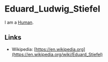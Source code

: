 # Eduard_Ludwig_Stiefel

I am a [Human](40000001.md).

## Links

- Wikipedia: [https://en.wikipedia.org](https://en.wikipedia.org/wiki/Eduard_Stiefel)
